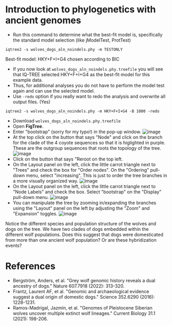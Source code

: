 # Introduction to phylogenetics with ancient genomes

* Run this command to determine what the best-fit model is, specifically the standard model selection (like jModelTest, ProtTest)
```
iqtree2 -s wolves_dogs_aln_noindels.phy -m TESTONLY
```

Best-fit model: HKY+F+I+G4 chosen according to BIC

* If you now look at ```wolves_dogs_aln_noindels.phy.treefile``` you will see that IQ-TREE selected HKY+F+I+G4 as the best-fit model for this example data. 
* Thus, for additional analyses you do not have to perform the model test again and can use the selected model.
* Use ```-redo``` option if you really want to redo the analysis and overwrite all output files. (Yes)

```
iqtree2 -s wolves_dogs_aln_noindels.phy -m HKY+F+I+G4 -B 1000 -redo
```


* Download ```wolves_dogs_aln_noindels.phy.treefile```
* Open **FigTree**.
* Enter "bootstrap" (sorry for my typo!) in the pop-up window.
    ![image](https://github.com/lin-at/aDNA-workshop-phylogenetics/assets/68337277/7f633e10-b5eb-493a-ba11-a554e325c8ec)
* At the top click on the button that says "Node" and click on the branch for the clade of the 4 coyote sequences so that it is higlighted in purple. These are the outgroup sequences that roots the topology of the tree.
![image](https://github.com/lin-at/aDNA-workshop-phylogenetics/assets/68337277/44e459e7-22f6-4a08-9e13-fd2480f2ac89)
* Click on the button that says "Reroot  on the top left.
* On the Layout panel on the left, click the little carrot triangle next to "Trees" and check the box  for "Order nodes". On the "Ordering" pull-down menu, select "increasing". This is just to order the tree branches in a more visually organized way.
![image](https://github.com/lin-at/aDNA-workshop-phylogenetics/assets/68337277/a322088d-634d-41e8-914a-40fdd51ce72f)
* On the Layout panel on the left, click the little carrot triangle next to "Node Labels" and check the box. Select "bootstrap" on the "Display" pull-down menu. 
 ![image](https://github.com/lin-at/aDNA-workshop-phylogenetics/assets/68337277/5ee4bf4c-a7d9-4db7-9c0b-c2dc81d2ad70)
* You can manipulate the tree by zooming in/expanding the branches using the "Layout" panel on the left by adjusting the "Zoom" and "Expansion" toggles.
  ![image](https://github.com/lin-at/aDNA-workshop-phylogenetics/assets/68337277/ab4598c0-2450-4b41-a273-df12aefa6e84)

Notice the different species and population structure of the wolves and dogs on the tree. We have two clades of dogs embedded within the different wolf populations. Does this suggest that dogs were domesticated from more than one ancient wolf population? Or are these hybridization events?

# References
* Bergström, Anders, et al. "Grey wolf genomic history reveals a dual ancestry of dogs." Nature 607.7918 (2022): 313-320.
* Frantz, Laurent AF, et al. "Genomic and archaeological evidence suggest a dual origin of domestic dogs." Science 352.6290 (2016): 1228-1231.
* Ramos-Madrigal, Jazmín, et al. "Genomes of Pleistocene Siberian wolves uncover multiple extinct wolf lineages." Current Biology 31.1 (2021): 198-206.

